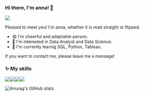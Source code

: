 ### Hi there, I'm anna! 👋
<a href="https://nasena.tistory.com/" target="_blank"><img src="https://img.shields.io/badge/BLOG-E6502A?style=flat-square&logo=Tistory&logoColor=white"/></a>

Pleased to meet you!
I'm anna, whether it is read straight or flipped.
- 😄 I'm cheerful and adaptable person.
- :triangular_flag_on_post: I'm interested in Data Analyst and Data Science.
- 🌱 I'm currently learnig SQL, Python, Tableau.

If you want to contact me, please leave me a message!

<!--
**twoibtone/twoibtone** is a ✨ _special_ ✨ repository because its `README.md` (this file) appears on your GitHub profile.

Here are some ideas to get you started:

- 🔭 I’m currently working on ...
- 🌱 I’m currently learning ...
- 👯 I’m looking to collaborate on ...
- 🤔 I’m looking for help with ...
- 💬 Ask me about ...
- 📫 How to reach me: ...
- 😄 Pronouns: ...
- ⚡ Fun fact: ...
--> 

### :sparkles: My skills 
<img src="https://img.shields.io/badge/Python-3776AB?style=flat-square&logo=Python&logoColor=white"/><img src="https://img.shields.io/badge/DBeaver-382923?style=flat-square&logo=DBeaver&logoColor=white"/><img src="https://img.shields.io/badge/MySQL-4479A1?style=flat-square&logo=MySQL&logoColor=white"/><img src="https://img.shields.io/badge/Tableau-FF3850?style=flat-square&logo=Tableau&logoColor=white"/>

![Anurag's GitHub stats](https://github-readme-stats.vercel.app/api?username=twoibtone&show_icons=true&theme=buefy)
